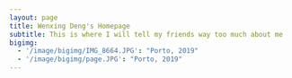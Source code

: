 ```yaml
---
layout: page
title: Wenxing Deng's Homepage
subtitle: This is where I will tell my friends way too much about me
bigimg:
  - '/image/bigimg/IMG_8664.JPG': "Porto, 2019"
  - '/image/bigimg/page.JPG': "Porto, 2019"
---
```

 
 
